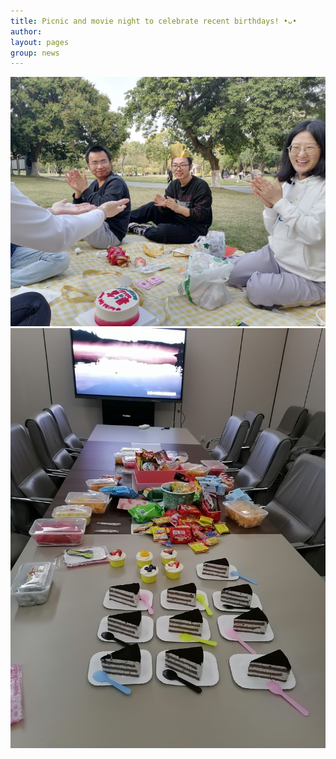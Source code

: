 ```yaml
---
title: Picnic and movie night to celebrate recent birthdays! •ᴗ•
author:
layout: pages
group: news
---
```


<span class="image fit"><img src="/images/AG_Bday2023.jpg"   alt="AG_Bday2023"     class="img-responsive"></span>
<span class="image fit"><img src="/images/Movie_202303.jpg"   alt="Movie_202303 "     class="img-responsive"></span>
